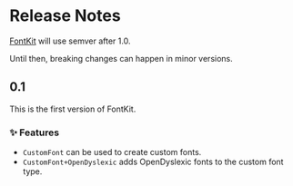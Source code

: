 # Release Notes

[FontKit](https://github.com/danielsaidi/FontKit) will use semver after 1.0.

Until then, breaking changes can happen in minor versions.



## 0.1

This is the first version of FontKit.

### ✨ Features

* ``CustomFont`` can be used to create custom fonts.
* ``CustomFont+OpenDyslexic`` adds OpenDyslexic fonts to the custom font type.
